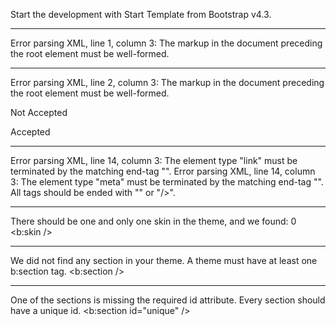 Start the development with Start Template from Bootstrap v4.3.

---
Error parsing XML, line 1, column 3: The markup in the document preceding the root element must be well-formed.
<?xml version="1.0" encoding="UTF-8" ?>

---
Error parsing XML, line 2, column 3: The markup in the document preceding the root element must be well-formed.

Not Accepted
<!doctype html>

Accepted
<!DOCTYPE html>

---
Error parsing XML, line 14, column 3: The element type "link" must be terminated by the matching end-tag "</link>".
Error parsing XML, line 14, column 3: The element type "meta" must be terminated by the matching end-tag "</meta>".
All tags should be ended with "</tagname>" or "/>".

---
There should be one and only one skin in the theme, and we found: 0
<b:skin />

---
We did not find any section in your theme. A theme must have at least one b:section tag.
<b:section />

---
One of the sections is missing the required id attribute. Every section should have a unique id.
<b:section id="unique" />
